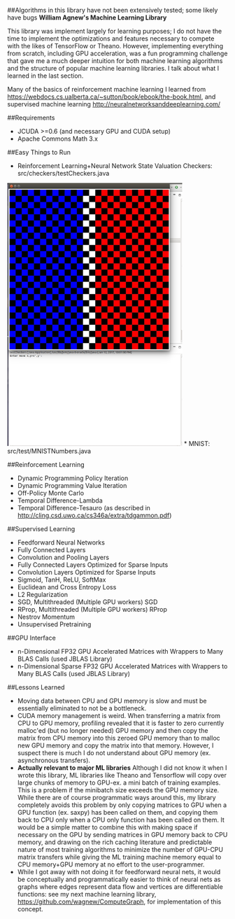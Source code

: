 ##Algorithms in this library have not been extensively tested; some likely have bugs
**William Agnew's Machine Learning Library**

This library was implement largely for learning purposes; I do not have the time to implement the optimizations and features necessary to compete with the likes of TensorFlow or Theano.
However, implementing everything from scratch, including GPU acceleration, was a fun programming challenge that gave me a much deeper intuition for both machine learning algorithms and the structure of popular machine learning libraries. I talk about what I learned in the last section.

Many of the basics of reinforcement machine learning I learned from https://webdocs.cs.ualberta.ca/~sutton/book/ebook/the-book.html, and supervised machine learning http://neuralnetworksanddeeplearning.com/

##Requirements
* JCUDA >=0.6 (and necessary GPU and CUDA setup)
* Apache Commons Math 3.x

##Easy Things to Run
* Reinforcement Learning+Neural Network State Valuation Checkers: src/checkers/testCheckers.java
<img src="https://github.com/wagnew3/mlgpu/blob/master/data/Checkers.jpg" width="400">
* MNIST: src/test/MNISTNumbers.java

##Reinforcement Learning
* Dynamic Programming Policy Iteration
* Dynamic Programming Value Iteration
* Off-Policy Monte Carlo
* Temporal Difference-Lambda
* Temporal Difference-Tesauro (as described in http://cling.csd.uwo.ca/cs346a/extra/tdgammon.pdf)

##Supervised Learning
* Feedforward Neural Networks
* Fully Connected Layers
* Convolution and Pooling Layers
* Fully Connected Layers Optimized for Sparse Inputs
* Convolution Layers Optimized for Sparse Inputs
* Sigmoid, TanH, ReLU, SoftMax
* Euclidean and Cross Entropy Loss
* L2 Regularization
* SGD, Multithreaded (Multiple GPU workers) SGD
* RProp, Multithreaded (Multiple GPU workers) RProp
* Nestrov Momentum
* Unsupervised Pretraining

##GPU Interface
* n-Dimensional FP32 GPU Accelerated Matrices with Wrappers to Many BLAS Calls (used JBLAS Library)
* n-Dimensional Sparse FP32 GPU Accelerated Matrices with Wrappers to Many BLAS Calls (used JBLAS Library)

##Lessons Learned
* Moving data between CPU and GPU memory is slow and must be essentially eliminated to not be a bottleneck.
* CUDA memory management is weird. When transferring a matrix from CPU to GPU memory, profiling revealed that it is faster to zero currently malloc'ed (but no longer needed) GPU memory and then copy the matrix from CPU memory into this zeroed GPU memory than to malloc new GPU memory and copy the matrix into that memory. However, I suspect there is much I do not understand about GPU memory (ex. asynchronous transfers).
* **Actually relevant to major ML libraries** Although I did not know it when I wrote this library, ML libraries like Theano and Tensorflow will copy over large chunks of memory to GPU-ex. a mini batch of training examples. This is a problem if the minibatch size exceeds the GPU memory size. While there are of course programmatic ways around this, my library completely avoids this problem by only copying matrices to GPU when a GPU function (ex. saxpy) has been called on them, and copying them back to CPU only when a CPU only function has been called on them. It would be a simple matter to combine this with making space if necessary on the GPU by sending matrices in GPU memory back to CPU memory, and drawing on the rich caching literature and predictable nature of most training algorithms to minimize the number of GPU-CPU matrix transfers while giving the ML training machine memory equal to CPU memory+GPU memory at no effort to the user-programmer.
* While I got away with not doing it for feedforward neural nets, it would be conceptually and programmatically easier to think of neural nets as graphs where edges represent data flow and vertices are differentiable functions: see my next machine learning library, https://github.com/wagnew/ComputeGraph, for implementation of this concept.